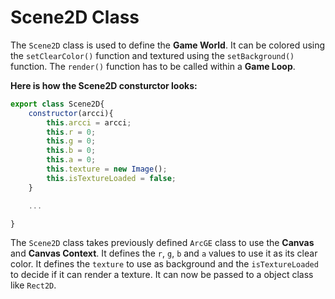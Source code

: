 # Scene2D Class

The `Scene2D` class is used to define the **Game World**. It can be colored using the `setClearColor()` function and textured using the `setBackground()` function. The `render()` function has to be called within a **Game Loop**.

**Here is how the Scene2D consturctor looks:**
```js
export class Scene2D{
	constructor(arcci){
		this.arcci = arcci;
		this.r = 0;
		this.g = 0;
		this.b = 0;
		this.a = 0;
		this.texture = new Image();
		this.isTextureLoaded = false;
	}

    ...

}
```

The `Scene2D` class takes previously defined `ArcGE` class to use the **Canvas** and **Canvas Context**. It defines the `r`, `g`, `b` and `a` values to use it as its clear color. It defines the `texture` to use as background and the `isTextureLoaded` to decide if it can render a texture. It can now be passed to a object class like `Rect2D`.
